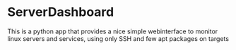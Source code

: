 # ServerDashboard
This is a python app that provides a nice simple webinterface to monitor linux servers and services, using only SSH and few apt packages on targets
